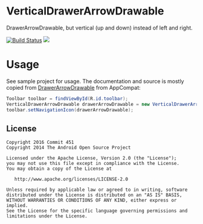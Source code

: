 # VerticalDrawerArrowDrawable
DrawerArrowDrawable, but vertical (up and down) instead of left and right.

[![Build Status](https://travis-ci.org/Commit451/VerticalDrawerArrowDrawable.svg?branch=master)](https://travis-ci.org/Commit451/VerticalDrawerArrowDrawable) [![](https://jitpack.io/v/Commit451/VerticalDrawerArrowDrawable.svg)](https://jitpack.io/#Commit451/VerticalDrawerArrowDrawable)

# Usage
See sample project for usage. The documentation and source is mostly copied from [DrawerArrowDrawable](http://developer.android.com/reference/android/support/v7/graphics/drawable/DrawerArrowDrawable.html) from AppCompat:
```java
Toolbar toolbar = findViewById(R.id.toolbar);
VerticalDrawerArrowDrawable drawerArrowDrawable = new VerticalDrawerArrowDrawable(this);
toolbar.setNavigationIcon(drawerArrowDrawable);
```

License
--------

    Copyright 2016 Commit 451
    Copyright 2014 The Android Open Source Project

    Licensed under the Apache License, Version 2.0 (the "License");
    you may not use this file except in compliance with the License.
    You may obtain a copy of the License at

       http://www.apache.org/licenses/LICENSE-2.0

    Unless required by applicable law or agreed to in writing, software
    distributed under the License is distributed on an "AS IS" BASIS,
    WITHOUT WARRANTIES OR CONDITIONS OF ANY KIND, either express or implied.
    See the License for the specific language governing permissions and
    limitations under the License.
